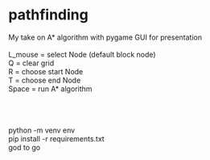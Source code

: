 # pathfinding

My take on A* algorithm
with pygame GUI for presentation
<br>
<br>
L_mouse = select Node (default block node)<br>
Q = clear grid <br>
R = choose start Node <br>
T = choose end Node <br>
Space = run A* algorithm
<br>
<br>
<br>
<br>

python -m venv env
<br>
pip install -r requirements.txt
<br>
god to go
